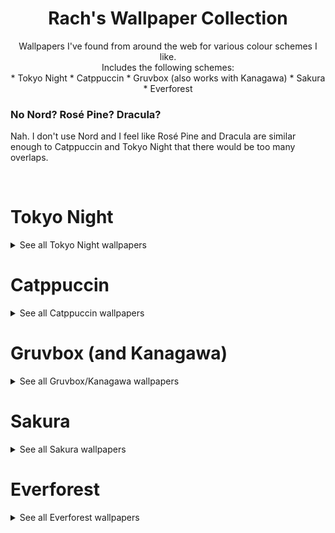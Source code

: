 <div align="center">
    <h1>Rach's Wallpaper Collection</h1>
    <p>
        Wallpapers I've found from around the web for various colour schemes I like.<br>
        Includes the following schemes:<br>
        * Tokyo Night
        * Catppuccin
        * Gruvbox (also works with Kanagawa)
        * Sakura
        * Everforest
    </p>
</div>
<div>
    <h3>No Nord? Rosé Pine? Dracula?</h3>
    <p>
        Nah. I don't use Nord and I feel like Rosé Pine and Dracula are similar enough to Catppuccin and Tokyo Night that there would be too many overlaps.
    </p>
</div>
<br>
<h1>Tokyo Night</h1>
<div id="Tokyo Night">
    <details>
        <summary>See all Tokyo Night wallpapers</summary>
        <img src="https://github.com/kingrach/Wallpapers/blob/main/Tokyo%20Night/15.png" alt="15.png" align="center" width="300px"/> <img src="https://github.com/kingrach/Wallpapers/blob/main/Tokyo%20Night/alex-knight-5-GNa303REg-unsplash.jpg" alt="alex-knight-5-GNa303REg-unsplash.jpg" align="center" width="300px"/> <img src="https://github.com/kingrach/Wallpapers/blob/main/Tokyo%20Night/freeman-zhou-plX7xeNb3Yo-unsplash.jpg" alt="freeman-zhou-plX7xeNb3Yo-unsplash.jpg" align="center" width="300px"/> <img src="https://github.com/kingrach/Wallpapers/blob/main/Tokyo%20Night/hiep-duong--Lp7uKt4Xl0-unsplash.jpg" alt="hiep-duong--Lp7uKt4Xl0-unsplash.jpg" align="center" width="300px"/> <img src="https://github.com/kingrach/Wallpapers/blob/main/Tokyo%20Night/ian-valerio-pPlJrcLvPvw-unsplash.jpg" alt="ian-valerio-pPlJrcLvPvw-unsplash.jpg" align="center" width="300px"/> <img src="https://github.com/kingrach/Wallpapers/blob/main/Tokyo%20Night/jannes-glas-hgxAdNZ_ccg-unsplash.jpg" alt="jannes-glas-hgxAdNZ_ccg-unsplash.jpg" align="center" width="300px"/> <img src="https://github.com/kingrach/Wallpapers/blob/main/Tokyo%20Night/kevin-laminto-7PqRZK6rbaE-unsplash.jpg" alt="kevin-laminto-7PqRZK6rbaE-unsplash.jpg" align="center" width="300px"/> <img src="https://github.com/kingrach/Wallpapers/blob/main/Tokyo%20Night/lets_go_home.png" alt="lets_go_home.png" align="center" width="300px"/> <img src="https://github.com/kingrach/Wallpapers/blob/main/Tokyo%20Night/marie-philipe-boucher-QzsAbHOJBQE-unsplash.jpg" alt="marie-philipe-boucher-QzsAbHOJBQE-unsplash.jpg" align="center" width="300px"/> <img src="https://github.com/kingrach/Wallpapers/blob/main/Tokyo%20Night/okk56hffewk71.png" alt="okk56hffewk71.png" align="center" width="300px"/> <img src="https://github.com/kingrach/Wallpapers/blob/main/Tokyo%20Night/peakpx(3).jpg" alt="peakpx(3).jpg" align="center" width="300px"/> <img src="https://github.com/kingrach/Wallpapers/blob/main/Tokyo%20Night/pexels-janko-ferlic-590478.jpg" alt="pexels-janko-ferlic-590478.jpg" align="center" width="300px"/> <img src="https://github.com/kingrach/Wallpapers/blob/main/Tokyo%20Night/sora-sagano-FAFPHHh8lnc-unsplash.jpg" alt="sora-sagano-FAFPHHh8lnc-unsplash.jpg" align="center" width="300px"/> <img src="https://github.com/kingrach/Wallpapers/blob/main/Tokyo%20Night/takashi-miyazaki-64ajtpEzlYc-unsplash.jpg" alt="takashi-miyazaki-64ajtpEzlYc-unsplash.jpg" align="center" width="300px"/> <img src="https://github.com/kingrach/Wallpapers/blob/main/Tokyo%20Night/wallhaven-gp52ol.png" alt="wallhaven-gp52ol.png" align="center" width="300px"/> <img src="https://github.com/kingrach/Wallpapers/blob/main/Tokyo%20Night/wallhaven-nr6631.jpg" alt="wallhaven-nr6631.jpg" align="center" width="300px"/> <img src="https://github.com/kingrach/Wallpapers/blob/main/Tokyo%20Night/Wallpaper.jpg" alt="Wallpaper.jpg" align="center" width="300px"/>
    </details>
</div>
<h1>Catppuccin</h1>
<div id="Catppuccin">
    <details>
        <summary>See all Catppuccin wallpapers</summary>
        <img src="https://github.com/kingrach/Wallpapers/blob/main/Catppuccin/14 - BgotbjS.jpg" alt="14 - BgotbjS.jpg" align="center" width="300px"/>
        <img src="https://github.com/kingrach/Wallpapers/blob/main/Catppuccin/378277bd54985b2e9539e1a3181cddba.jpg" alt="378277bd54985b2e9539e1a3181cddba.jpg" align="center" width="300px"/>
        <img src="https://github.com/kingrach/Wallpapers/blob/main/Catppuccin/alexandra-mirghe-mu6b4R4mAwg-unsplash.jpg" alt="alexandra-mirghe-mu6b4R4mAwg-unsplash.jpg" align="center" width="300px"/>
        <img src="https://github.com/kingrach/Wallpapers/blob/main/Catppuccin/anders-jilden-AkUR27wtaxs-unsplash.jpg" alt="anders-jilden-AkUR27wtaxs-unsplash.jpg" align="center" width="300px"/>
        <img src="https://github.com/kingrach/Wallpapers/blob/main/Catppuccin/cedric-letsch-iMRKdRT3ZZ0-unsplash.jpg" alt="cedric-letsch-iMRKdRT3ZZ0-unsplash.jpg" align="center" width="300px"/>
        <img src="https://github.com/kingrach/Wallpapers/blob/main/Catppuccin/cris-tagupa-lT7zmkth3o8-unsplash.jpg" alt="cris-tagupa-lT7zmkth3o8-unsplash.jpg" align="center" width="300px"/>
        <img src="https://github.com/kingrach/Wallpapers/blob/main/Catppuccin/damien-cornu-VzsixizA4c8-unsplash.jpg" alt="damien-cornu-VzsixizA4c8-unsplash.jpg" align="center" width="300px"/>
        <img src="https://github.com/kingrach/Wallpapers/blob/main/Catppuccin/diliara-garifullina-AUVRWz03b2Q-unsplash.jpg" alt="diliara-garifullina-AUVRWz03b2Q-unsplash.jpg" align="center" width="300px"/>
        <img src="https://github.com/kingrach/Wallpapers/blob/main/Catppuccin/extra-10.png" alt="extra-10.png" align="center" width="300px"/>
        <img src="https://github.com/kingrach/Wallpapers/blob/main/Catppuccin/freezydreamin-quS7YOKdiXA-unsplash.jpg" alt="freezydreamin-quS7YOKdiXA-unsplash.jpg" align="center" width="300px"/>
        <img src="https://github.com/kingrach/Wallpapers/blob/main/Catppuccin/Green_Energy.jpg" alt="Green_Energy.jpg" align="center" width="300px"/>
        <img src="https://github.com/kingrach/Wallpapers/blob/main/Catppuccin/jake-nebov-oTPtkma3bjw-unsplash.jpg" alt="jake-nebov-oTPtkma3bjw-unsplash.jpg" align="center" width="300px"/>
        <img src="https://github.com/kingrach/Wallpapers/blob/main/Catppuccin/JapaneseStreetView.jpg" alt="JapaneseStreetView.jpg" align="center" width="300px"/>
        <img src="https://github.com/kingrach/Wallpapers/blob/main/Catppuccin/manu-franco-hszHumfW4wM-unsplash.jpg" alt="manu-franco-hszHumfW4wM-unsplash.jpg" align="center" width="300px"/>
        <img src="https://github.com/kingrach/Wallpapers/blob/main/Catppuccin/piotr-chrobot-6oUsyeYXgTg-unsplash.jpg" alt="piotr-chrobot-6oUsyeYXgTg-unsplash.jpg" align="center" width="300px"/>
        <img src="https://github.com/kingrach/Wallpapers/blob/main/Catppuccin/sunset_yosemite_valley_oleg_chursin.jpg" alt="sunset_yosemite_valley_oleg_chursin.jpg" align="center" width="300px"/>
        <img src="https://github.com/kingrach/Wallpapers/blob/main/Catppuccin/tree_in_water_anaka_otago_ken_cheung.jpg" alt="tree_in_water_anaka_otago_ken_cheung.jpg" align="center" width="300px"/>
        <img src="https://github.com/kingrach/Wallpapers/blob/main/Catppuccin/wallhaven-4opomm.jpg" alt="wallhaven-4opomm.jpg" align="center" width="300px"/>
    </details>
</div>
<h1>Gruvbox (and Kanagawa)</h1>
<div id="gruvbox">
    <details>
        <summary>See all Gruvbox/Kanagawa wallpapers</summary>
        <img src="https://github.com/kingrach/Wallpapers/blob/main/Gruvbox%20(&%20Kanagawa)/9Tej6V0.jpeg" alt="9Tej6V0.jpeg" align="center" width="300px"/>
        <img src="https://github.com/kingrach/Wallpapers/blob/main/Gruvbox%20(&%20Kanagawa)/59%20-%20Po7I8eZ.jpg?raw=true" alt="59 - Po7I8eZ.jpg" align="center" width="300px"/>
        <img src="https://github.com/kingrach/Wallpapers/blob/main/Gruvbox%20(&%20Kanagawa)/127H.jpg" alt="127H.jpg" align="center" width="300px"/>
        <img src="https://github.com/kingrach/Wallpapers/blob/main/Gruvbox%20(&%20Kanagawa)/1638597695178.jpg" alt="1638597695178.jpg" align="center" width="300px"/>
        <img src="https://github.com/kingrach/Wallpapers/blob/main/Gruvbox%20(&%20Kanagawa)/adrian-trinkaus-ICw7ZkUo9Ic-unsplash.jpg" alt="adrian-trinkaus-ICw7ZkUo9Ic-unsplash.jpg" align="center" width="300px"/>
        <img src="https://github.com/kingrach/Wallpapers/blob/main/Gruvbox%20(&%20Kanagawa)/d0a.1.0.png" alt="d0a.1.0.png" align="center" width="300px"/>
        <img src="https://github.com/kingrach/Wallpapers/blob/main/Gruvbox%20(&%20Kanagawa)/darran-shen-XGWZTHwff08-unsplash.jpg" alt="darran-shen-XGWZTHwff08-unsplash.jpg" align="center" width="300px"/>
        <img src="https://github.com/kingrach/Wallpapers/blob/main/Gruvbox%20(&%20Kanagawa)/denys-nevozhai-D68ADLeMh5Q-unsplash.jpg" alt="denys-nevozhai-D68ADLeMh5Q-unsplash.jpg" align="center" width="300px"/>
        <img src="https://github.com/kingrach/Wallpapers/blob/main/Gruvbox%20(&%20Kanagawa)/eberhard-grossgasteiger-yF9Tm4qrYmM-unsplash.jpg" alt="eberhard-grossgasteiger-yF9Tm4qrYmM-unsplash.jpg" align="center" width="300px"/>
        <img src="https://github.com/kingrach/Wallpapers/blob/main/Gruvbox%20(&%20Kanagawa)/george-dagerotip-uAbzbIphr4s-unsplash.jpg" alt="george-dagerotip-uAbzbIphr4s-unsplash.jpg" align="center" width="300px"/>
        <img src="https://github.com/kingrach/Wallpapers/blob/main/Gruvbox%20(&%20Kanagawa)/gruvbox_anime_landscape.png" alt="gruvbox_anime_landscape.png" align="center" width="300px"/>
        <img src="https://github.com/kingrach/Wallpapers/blob/main/Gruvbox%20(&%20Kanagawa)/GYZdHK5.png" alt="GYZdHK5.png" align="center" width="300px"/>
        <img src="https://github.com/kingrach/Wallpapers/blob/main/Gruvbox%20(&%20Kanagawa)/jonatan-lewczuk-2BTvhn7OGCs-unsplash.jpg" alt="jonatan-lewczuk-2BTvhn7OGCs-unsplash.jpg" align="center" width="300px"/>
        <img src="https://github.com/kingrach/Wallpapers/blob/main/Gruvbox%20(&%20Kanagawa)/kevin-laminto-B2dBrvXZWfk-unsplash.jpg" alt="kevin-laminto-B2dBrvXZWfk-unsplash.jpg" align="center" width="300px"/>
        <img src="https://github.com/kingrach/Wallpapers/blob/main/Gruvbox%20(&%20Kanagawa)/kyoto_streets.png" alt="kyoto_streets.png" align="center" width="300px"/>
        <img src="https://github.com/kingrach/Wallpapers/blob/main/Gruvbox%20(&%20Kanagawa)/laro-agustina-6EejVqsD2VI-unsplash.jpg" alt="laro-agustina-6EejVqsD2VI-unsplash.jpg" align="center" width="300px"/>
        <img src="https://github.com/kingrach/Wallpapers/blob/main/Gruvbox%20(&%20Kanagawa)/leif-niemczik-Gp8R_D5klig-unsplash.jpg" alt="leif-niemczik-Gp8R_D5klig-unsplash.jpg" align="center" width="300px"/>
        <img src="https://github.com/kingrach/Wallpapers/blob/main/Gruvbox%20(&%20Kanagawa)/malaya-sadler-AyLE8fGt9_k-unsplash.jpg" alt="malaya-sadler-AyLE8fGt9_k-unsplash.jpg" align="center" width="300px"/>
        <img src="https://github.com/kingrach/Wallpapers/blob/main/Gruvbox%20(&%20Kanagawa)/mateusz-klein-a1BlhTu0lMI-unsplash.jpg" alt="mateusz-klein-a1BlhTu0lMI-unsplash.jpg" align="center" width="300px"/>
        <img src="https://github.com/kingrach/Wallpapers/blob/main/Gruvbox%20(&%20Kanagawa)/pexels-evgeny-tchebotarev-2187605.jpg" alt="pexels-evgeny-tchebotarev-2187605.jpg" align="center" width="300px"/>
        <img src="https://github.com/kingrach/Wallpapers/blob/main/Gruvbox%20(&%20Kanagawa)/" alt="" align="center" width="300px"/>
        <img src="https://github.com/kingrach/Wallpapers/blob/main/Gruvbox%20(&%20Kanagawa)/sandy-kawadkar-T3gzERxg100-unsplash.jpg" alt="sandy-kawadkar-T3gzERxg100-unsplash.jpg" align="center" width="300px"/>
        <img src="https://github.com/kingrach/Wallpapers/blob/main/Gruvbox%20(&%20Kanagawa)/skyscraper_1.png" alt="skyscraper_1.png" align="center" width="300px"/>
        <img src="https://github.com/kingrach/Wallpapers/blob/main/Gruvbox%20(&%20Kanagawa)/tianshu-liu-SBK40fdKbAg-unsplash.jpg" alt="tianshu-liu-SBK40fdKbAg-unsplash.jpg" align="center" width="300px"/>
        <img src="https://github.com/kingrach/Wallpapers/blob/main/Gruvbox%20(&%20Kanagawa)/TQMWTSq.jpg" alt="TQMWTSq.jpg" align="center" width="300px"/>
        <img src="https://github.com/kingrach/Wallpapers/blob/main/Gruvbox%20(&%20Kanagawa)/wallhaven-kx9ql7.jpg" alt="wallhaven-kx9ql7.jpg" align="center" width="300px"/>
        <img src="https://github.com/kingrach/Wallpapers/blob/main/Gruvbox%20(&%20Kanagawa)/Widgets_pt._1_1.png" alt="Widgets_pt._1_1.png" align="center" width="300px"/>
        <img src="https://github.com/kingrach/Wallpapers/blob/main/Gruvbox%20(&%20Kanagawa)/yuya-yoshioka-0IvwihAQy5s-unsplash.jpg" alt="yuya-yoshioka-0IvwihAQy5s-unsplash.jpg" align="center" width="300px"/>
    </details>
</div>
<h1>Sakura</h1>
<div id="sakura">
    <details>
        <summary>See all Sakura wallpapers</summary>
        <img src="https://github.com/kingrach/Wallpapers/blob/main/Sakura/02.png" alt="02.png" align="center" width="300px"/>
        <img src="https://github.com/kingrach/Wallpapers/blob/main/Sakura/120%20-%20KnFPX73.jpg" alt="120 - KnFPX73.jpg" align="center" width="300px"/>
        <img src="https://github.com/kingrach/Wallpapers/blob/main/Sakura/andy-he-PuJc2Sodi94-unsplash.jpg" alt="andy-he-PuJc2Sodi94-unsplash.jpg" align="center" width="300px"/>
        <img src="https://github.com/kingrach/Wallpapers/blob/main/Sakura/andy-vult-UuCfigNs-L0-unsplash.jpg" alt="andy-vult-UuCfigNs-L0-unsplash.jpg" align="center" width="300px"/>
        <img src="https://github.com/kingrach/Wallpapers/blob/main/Sakura/castle_in_the_sky_studio_ghilbi.jpg" alt="castle_in_the_sky_studio_ghilbi.jpg" align="center" width="300px"/>
        <img src="https://github.com/kingrach/Wallpapers/blob/main/Sakura/cetteup-d3ci37Gcgxg-unsplash.jpg" alt="cetteup-d3ci37Gcgxg-unsplash.jpg" align="center" width="300px"/>
        <img src="https://github.com/kingrach/Wallpapers/blob/main/Sakura/eugene-zhyvchik-UTcj1RKZsxo-unsplash.jpg" alt="eugene-zhyvchik-UTcj1RKZsxo-unsplash.jpg" align="center" width="300px"/>
        <img src="https://github.com/kingrach/Wallpapers/blob/main/Sakura/giullianna-balza-O94l6m26M1c-unsplash.jpg" alt="giullianna-balza-O94l6m26M1c-unsplash.jpg" align="center" width="300px"/>
        <img src="https://github.com/kingrach/Wallpapers/blob/main/Sakura/khara-woods-2oH_h6odBrg-unsplash.jpg" alt="khara-woods-2oH_h6odBrg-unsplash.jpg" align="center" width="300px"/>
        <img src="https://github.com/kingrach/Wallpapers/blob/main/Sakura/maksym-ostrozhynskyy-w6OniVDCfn0-unsplash.jpg" alt="maksym-ostrozhynskyy-w6OniVDCfn0-unsplash.jpg" align="center" width="300px"/>
        <img src="https://github.com/kingrach/Wallpapers/blob/main/Sakura/mayer-tawfik-CwMQ3O8Ax18-unsplash.jpg" alt="mayer-tawfik-CwMQ3O8Ax18-unsplash.jpg" align="center" width="300px"/>
        <img src="https://github.com/kingrach/Wallpapers/blob/main/Sakura/meiying-ng-OrwkD-iWgqg-unsplash.jpg" alt="meiying-ng-OrwkD-iWgqg-unsplash.jpg" align="center" width="300px"/>
        <img src="https://github.com/kingrach/Wallpapers/blob/main/Sakura/mi-min-pkpqoBp11Jc-unsplash.jpg" alt="mi-min-pkpqoBp11Jc-unsplash.jpg" align="center" width="300px"/>
        <img src="https://github.com/kingrach/Wallpapers/blob/main/Sakura/p6J7ulY.png" alt="p6J7ulY.png" align="center" width="300px"/>
        <img src="https://github.com/kingrach/Wallpapers/blob/main/Sakura/sakura.jpg" alt="sakura.jpg" align="center" width="300px"/>
        <img src="https://github.com/kingrach/Wallpapers/blob/main/Sakura/tony-lam-hoang-KH4o8F-TNB4-unsplash.jpg" alt="tony-lam-hoang-KH4o8F-TNB4-unsplash.jpg" align="center" width="300px"/>
        <img src="https://github.com/kingrach/Wallpapers/blob/main/Sakura/wallhaven-0jvgvm.jpg" alt="wallhaven-0jvgvm.jpg" align="center" width="300px"/>
        <img src="https://github.com/kingrach/Wallpapers/blob/main/Sakura/wallhaven-g818jd.png" alt="wallhaven-g818jd.png" align="center" width="300px"/>
        <img src="https://github.com/kingrach/Wallpapers/blob/main/Sakura/wallhaven-wqqerq.png" alt="wallhaven-wqqerq.png" align="center" width="300px"/>
        <img src="https://github.com/kingrach/Wallpapers/blob/main/Sakura/Xero1.jpg" alt="Xero1.jpg" align="center" width="300px"/>
        <img src="https://github.com/kingrach/Wallpapers/blob/main/Sakura/yu-kato-824OwkP7sgk-unsplash.jpg" alt="yu-kato-824OwkP7sgk-unsplash.jpg" align="center" width="300px"/>
    </details>
</div>
<h1>Everforest</h1>
<div id="everforest">
    <details>
        <summary>See all Everforest wallpapers</summary>
        <img src="https://github.com/kingrach/Wallpapers/blob/main/Everforest/00.png" alt="00.png" align="center" width="300px"/>
        <img src="https://github.com/kingrach/Wallpapers/blob/main/Everforest/01.png" alt="01.png" align="center" width="300px"/>
        <img src="https://github.com/kingrach/Wallpapers/blob/main/Everforest/10%20-%20IkFbADX.png" alt="10 - IkFbADX.png" align="center" width="300px"/>
        <img src="https://github.com/kingrach/Wallpapers/blob/main/Everforest/37%20-%20zZ6lun8.jpg" alt="37 - zZ6lun8.jpg" align="center" width="300px"/>
        <img src="https://github.com/kingrach/Wallpapers/blob/main/Everforest/175fe5597b12c33ba7c9864404772bbd.jpg" alt="175fe5597b12c33ba7c9864404772bbd.jpg" align="center" width="300px"/>
        <img src="https://github.com/kingrach/Wallpapers/blob/main/Everforest/aaron-alvarado-OZSNnAU5RPk-unsplash.jpg" alt="aaron-alvarado-OZSNnAU5RPk-unsplash.jpg" align="center" width="300px"/>
        <img src="https://github.com/kingrach/Wallpapers/blob/main/Everforest/andre-benz-qi2hmCwlhcE-unsplash.jpg" alt="andre-benz-qi2hmCwlhcE-unsplash.jpg" align="center" width="300px"/>
        <img src="https://github.com/kingrach/Wallpapers/blob/main/Everforest/annie-spratt-J4gm_1GKfAA-unsplash.jpg" alt="annie-spratt-J4gm_1GKfAA-unsplash.jpg" align="center" width="300px"/>
        <img src="https://github.com/kingrach/Wallpapers/blob/main/Everforest/aTzsemi.jpeg" alt="aTzsemi.jpeg" align="center" width="300px"/>
        <img src="https://github.com/kingrach/Wallpapers/blob/main/Everforest/berries.png" alt="berries.png" align="center" width="300px"/>
        <img src="https://github.com/kingrach/Wallpapers/blob/main/Everforest/dan-otis-OYFHT4X5isg-unsplash.jpg" alt="dan-otis-OYFHT4X5isg-unsplash.jpg" align="center" width="300px"/>
        <img src="https://github.com/kingrach/Wallpapers/blob/main/Everforest/florian-olivo-61R7g-mXxiM-unsplash.jpg" alt="florian-olivo-61R7g-mXxiM-unsplash.jpg" align="center" width="300px"/>
        <img src="https://github.com/kingrach/Wallpapers/blob/main/Everforest/florian-olivo-Xdtsflkdi0M-unsplash.jpg" alt="florian-olivo-Xdtsflkdi0M-unsplash.jpg" align="center" width="300px"/>
        <img src="https://github.com/kingrach/Wallpapers/blob/main/Everforest/gXLUHAc.jpeg" alt="gXLUHAc.jpeg" align="center" width="300px"/>
        <img src="https://github.com/kingrach/Wallpapers/blob/main/Everforest/haseeb-jamil-J2jtcRbiL-4-unsplash.jpg" alt="haseeb-jamil-J2jtcRbiL-4-unsplash.jpg" align="center" width="300px"/>
        <img src="https://github.com/kingrach/Wallpapers/blob/main/Everforest/japanese_street_shop.png" alt="japanese_street_shop.png" align="center" width="300px"/>
        <img src="https://github.com/kingrach/Wallpapers/blob/main/Everforest/karina-skrypnik--EQ8L9lY50A-unsplash.jpg" alt="karina-skrypnik--EQ8L9lY50A-unsplash.jpg" align="center" width="300px"/>
        <img src="https://github.com/kingrach/Wallpapers/blob/main/Everforest/mtn.jpg" alt="mtn.jpg" align="center" width="300px"/>
        <img src="https://github.com/kingrach/Wallpapers/blob/main/Everforest/wallhaven-1j7d2w.jpg" alt="wallhaven-1j7d2w.jpg" align="center" width="300px"/>
        <img src="https://github.com/kingrach/Wallpapers/blob/main/Everforest/wallhaven-4oxkwp.jpg" alt="wallhaven-4oxkwp.jpg" align="center" width="300px"/>
        <img src="https://github.com/kingrach/Wallpapers/blob/main/Everforest/wallhaven-p2e113.jpg" alt="wallhaven-p2e113.jpg" align="center" width="300px"/>
    </details>
</div>